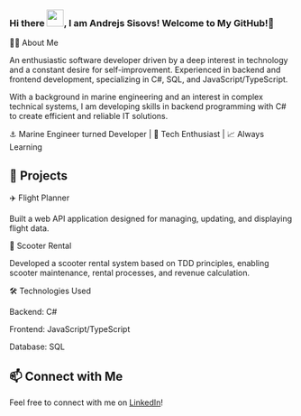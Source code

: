 ### Hi there <img src="https://raw.githubusercontent.com/MartinHeinz/MartinHeinz/master/wave.gif" width="30px">, I am Andrejs Sisovs! Welcome to My GitHub!🚀
👨‍💻 About Me

An enthusiastic software developer driven by a deep interest in technology and a constant desire for self-improvement. Experienced in backend and frontend development, specializing in C#, SQL, and JavaScript/TypeScript.

With a background in marine engineering and an interest in complex technical systems, I am developing skills in backend programming with C# to create efficient and reliable IT solutions.

⚓️ Marine Engineer turned Developer | 🤖 Tech Enthusiast | 📈 Always Learning

## 📂 Projects

✈️ Flight Planner

Built a web API application designed for managing, updating, and displaying flight data.

🛴 Scooter Rental

Developed a scooter rental system based on TDD principles, enabling scooter maintenance, rental processes, and revenue calculation.

🛠️ Technologies Used

Backend: C#

Frontend: JavaScript/TypeScript

Database: SQL

## 📫 Connect with Me
Feel free to connect with me on [LinkedIn](https://www.linkedin.com/in/andrejs-sisovs/)!
